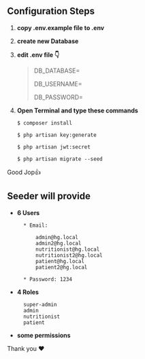 ## Configuration Steps

1) **copy .env.example file to .env**
>
2) **create new Database**
>
3) **edit .env file :point_down:**
    >
    >DB_DATABASE=
    >
    >DB_USERNAME=
    >
    >DB_PASSWORD=

4) **Open Terminal and type these commands**
    
    ```$ composer install```
    
    ```$ php artisan key:generate```
    
    ```$ php artisan jwt:secret```
    
    ```$ php artisan migrate --seed```

Good Jop:+1:

## Seeder will provide 

* **6 Users**

        * Email:

            admin@hg.local
            admin2@hg.local
            nutritionist@hg.local
            nutritionist2@hg.local
            patient@hg.local
            patient2@hg.local

        * Password: 1234


* **4 Roles**

        super-admin
        admin
        nutritionist
        patient

* **some permissions**

Thank you :heart:
